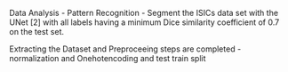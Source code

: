 Data Analysis - Pattern Recognition -  Segment the ISICs data set with the UNet [2] with all labels having a minimum Dice similarity coefficient
of 0.7 on the test set.

Extracting the Dataset and Preproceeing steps are completed - normalization and Onehotencoding and test train split